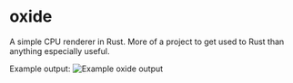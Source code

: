# oxide

A simple CPU renderer in Rust.  More of a project to get used to Rust than anything especially useful.

Example output:
![Example oxide output](output.ppm)

